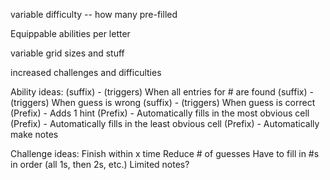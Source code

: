 variable difficulty -- how many pre-filled

Equippable abilities per letter

variable grid sizes and stuff

increased challenges and difficulties

Ability ideas:
(suffix) - (triggers) When all entries for # are found
(suffix) - (triggers) When guess is wrong
(suffix) - (triggers) When guess is correct
(Prefix) - Adds 1 hint
(Prefix) - Automatically fills in the most obvious cell
(Prefix) - Automatically fills in the least obvious cell
(Prefix) - Automatically make notes
$$$$

Challenge ideas:
Finish within x time
Reduce # of guesses
Have to fill in #s in order (all 1s, then 2s, etc.)
Limited notes?
